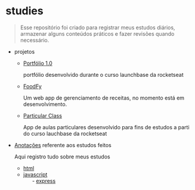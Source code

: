 # studies

> Esse repositório foi criado para registrar meus estudos diários, armazenar alguns conteúdos práticos e fazer revisões quando necessário.

- projetos
  - [Portfólio 1.0](https://github.com/tonGuedesDev/portfolio-1.0)
      <p>portfólio desenvolvido durante o curso launchbase da rocketseat</p>
  - [FoodFy](https://github.com/tonGuedesDev/FoodFy)
      <p>Um web app de gerenciamento de receitas, no momento está em desenvolvimento.</p>
  - [Particular Class](https://github.com/tonGuedesDev/particularClass)
      <p>App de aulas particulares desenvolvido para fins de estudos a parti do curso lauchbase da rocketseat</p>

- [Anotações](https://github.com/tonGuedesDev/studies/tree/main/anotacoes) referente aos estudos feitos
      <p>Aqui registro tudo sobre meus estudos</p>
     - [html](https://github.com/tonGuedesDev/studies/tree/main/anotacoes/html)</br>
     - [javascript](https://github.com/tonGuedesDev/studies/tree/main/anotacoes/JavaScript)</br>
     &nbsp;&nbsp;&nbsp;&nbsp;&nbsp; - [express]()
